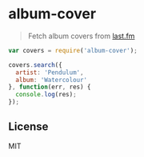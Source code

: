 # album-cover

> Fetch album covers from [last.fm](http://www.last.fm/)

```js
var covers = require('album-cover');

covers.search({
  artist: 'Pendulum',
  album: 'Watercolour'
}, function(err, res) {
  console.log(res);
});
```

## License
MIT
